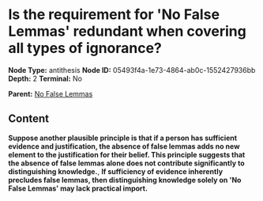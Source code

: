 # Is the requirement for 'No False Lemmas' redundant when covering all types of ignorance?

**Node Type:** antithesis
**Node ID:** 05493f4a-1e73-4864-ab0c-1552427936bb
**Depth:** 2
**Terminal:** No

**Parent:** [No False Lemmas](no-false-lemmas.md)

## Content

**Suppose another plausible principle is that if a person has sufficient evidence and justification, the absence of false lemmas adds no new element to the justification for their belief. This principle suggests that the absence of false lemmas alone does not contribute significantly to distinguishing knowledge.**, **If sufficiency of evidence inherently precludes false lemmas, then distinguishing knowledge solely on 'No False Lemmas' may lack practical import.**
